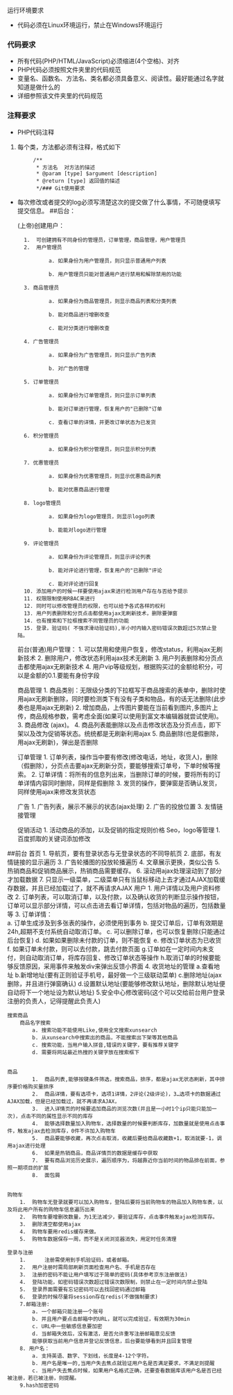 运行环境要求

* 代码必须在Linux环境运行，禁止在Windows环境运行

### 代码要求

* 所有代码(PHP/HTML/JavaScript)必须缩进(4个空格)、对齐
* PHP代码必须按照文件夹里的代码规范
* 变量名、函数名、方法名、类名都必须具备意义、阅读性。最好能通过名字就知道是做什么的
* 详细参照该文件夹里的代码规范

### 注释要求

* PHP代码注释
1. 每个类，方法都必须有注释，格式如下

			/**
			 * 方法名  对方法的描述
			 * @param [type] $argument [description]
			 * @return [type] 返回值的描述
			 */### Git使用要求

* 每次修改或者提交的log必须写清楚这次的提交做了什么事情，不可随便填写提交信息。
##后台：

 	(上帝)创建用户：

	    1.	可创建拥有不同身份的管理员，订单管理，商品管理，用户管理员
    	2.	用户管理员
    		
    			a. 如果身份为用户管理员，则只显示普通用户列表
    
    			b. 用户管理员只能对普通用户进行禁用和解除禁用的功能
    
    	3. 商品管理员
    			
    			a. 如果身份为商品管理员，则显示商品列表和分类列表
    
    			b. 能对商品进行增删改查
    
    			c. 能对分类进行增删改查			
    
    	4. 广告管理员
    		
    			a. 如果身份为广告管理员，则只显示广告列表
    
    			b. 对广告的管理
    	
    	5. 订单管理员
    			
    			a. 如果身份为订单管理员，则只显示订单列表
    
    			b. 能对订单进行管理，恢复用户的"已删除"订单
    
    			c. 查看订单的详情，并更改订单状态为已发货
    
    	6. 积分管理员
    			
    			a. 如果身份为积分管理员，则只显示积分列表
    
    	7. 优惠管理员
    			
    			a. 如果身份为优惠管理员，则显示优惠商品列表
    
    			b. 能对优惠商品进行管理
    
    	8. logo管理员
    			
    			a. 如果身份为logo管理员，则显示logo列表
    
    			b. 能能对logo进行管理
    
    	9. 评论管理员
    		
    			a. 如果身份为评论管理员，则显示评论列表
    
    			b. 能对评论进行管理，恢复用户的"已删除"评论
    
    			c. 能对评论进行回复
    	10.	添加用户的时候一样要使用ajax来进行检测用户存在与否给予提示
    	11.	权限限制使用RBAC来进行
    	12.	同时可以修改管理员的权限，也可以给予各式各样的权利
    	13.	用户列表删除和分页点击都使用ajax无刷新技术，删除要弹窗
    	14.	也有搜索和下拉框搜索不同管理员的功能
    	15.	登录，验证码( 不强求滑动验证码),半小时内输入密码错误次数超过5次禁止登陆。
	
	前台(普通)用户管理：
	    1.	可以禁用和使用户恢复，修改status，利用ajax无刷新技术
    	2.	删除用户，修改状态利用ajax技术无刷新
    	3.	用户列表删除和分页点击都使用ajax无刷新技术
    	4.	用户vip等级规划，根据购买过的金额给积分，可以是金额的0.1.要能有身份字段
	
	商品管理
	    1.	商品类别：无限级分类的下拉框写于商品搜索的表单中，删除时使用ajax无刷新删除，同时要检测类下有没有子类和物品，有的话无法删除(此步奏也是用ajax无刷新)
    	2.	增加商品，上传图片要能在当前看到图片,多图片上传，商品规格参数，需考虑全面(如果可以使用到富文本编辑器就尝试使用)。
    	3.	商品修改 (ajax)。
    	4.	商品列表能删除以及点击修改状态及分页点击，即下架以及改为促销等状态。统统都是无刷新利用ajax
    	5.	商品删除(也是假删除，用ajax无刷新)，弹出是否删除
	
	订单管理
	    1.	订单列表，操作当中要有修改(修改电话，地址，收货人)，删除（假删除），分页点击要ajax无刷新分页，要能够搜索订单号，下单时候等搜索。
    	2.	订单详情：将所有的信息列出来，当删除订单的时候，要将所有的订单详情内容同时删除，同样是假删除
    	3.	发货的操作，要弹窗是否确认发货，同样使用ajax来修改发货状态
	
	广告
	    1.	广告列表，展示不展示的状态(ajax处理)
    	2.	广告的投放位置
    	3.	友情链接管理
	
	促销活动
		1.	活动商品的添加，以及促销的指定规则价格
	Seo，logo等管理
		1.百度抓取的关键词添加修改
 
##前台
		首页
	    1.	导航页，要有登录状态与无登录状态的不同导航页
    	2.	底部，有友情链接的显示遍历
    	3.	广告轮播图的投放轮播遍历
    	4.	文章展示更换，类似公告
    	5.	热销商品和促销商品展示，热销商品需要缓存。
    	6.	滚动用ajax处理滚动到了部分才加载数据
    	7.	只显示一级菜单，二级菜单只有当鼠标移动上去才通过AJAX加载缓存数据，并且已经加载过了，就不再请求AJAX
	用户
	    1.	用户详情以及用户资料修改
    	2.	订单列表，可以取消订单，以及付款，以及确认收货的判断显示操作按钮，订单可以显示部分详情，可以点击进去看订单详情，包括对物品的遍历，包括数量等
    	3.	订单详情：	
    	a. 订单生成涉及到多张表的操作，必须使用到事务
    	b. 提交订单后，订单有效期是24h,超期不支付系统自动取消订单。
    	c. 可以删除订单，也可以恢复删除(只能通过后台恢复)
    	d. 如果如果删除未付款的订单，则不能恢复
    	e. 修改订单状态为已收货
    	f. 如果订单未付款，则可以去付款，跳去付款页面
    	g.订单如在一定时间内未支付，则自动取消订单，将库存回复、修改订单状态等操作
    	h.取消订单的时候要能够反馈原因，采用事件来触发div来弹出反馈小界面
    	4.	收货地址的管理
    		a.查看地址
    		b.新增地址(要有正则验证手机号，最好做一个三级联动菜单)
    		c.删除地址(ajax删除，并且进行弹窗确认)
    		d.设置默认地址(要能够修改默认地址，删除默认地址便自动将下一个地址设为默认地址)
    	5.安全中心修改密码(这个可以交给前台用户登录注册的负责人，记得提醒此负责人)

	搜索商品
		商品名字搜索
			a. 搜索功能不能使用Like,使用全文搜索xunsearch		
			b. 从xunsearch中搜索出的商品，不能搜索出下架等其他商品
			c. 搜索功能，当用户输入拼音,错误的关键字，要有推荐关键字
			d. 需要将网站最近热搜的关键字放在搜索框下

	
	商品
		    1.	商品列表,能够按键条件筛选，搜索商品，排序，都是ajax无状态刷新，其中排序要价格购买量排序
    		2.	商品详情，要有选项卡，选项1详情，2评论(2级评论)，3…选项卡的数据通过AJAX加载，但是已经加载过，就不再请求AJAX，
    		3.	进入详情页的时候要追加商品的浏览次数(并且是一小时1个ip只能只能加一次)，点击不同的属性显示不同的库存
    		4.	能够选择数量加入购物车，选择数量的时候要判断库存，加数量就是使用点击事件，触发ajax去检测库存，0件不许加入购物车
    		5.	商品要能够收藏，再次点击取消，收藏后要给商品收藏数+1，取消就要-1，调用ajax进行处理
    		6.	如果是热销商品，商品详情页的数据是缓存中获取
    		7.	要有商品浏览历史展示，遍历顺序为，将越靠近你当前时间的物品排在前面，参照一期项目的扩展
    		8.	面包屑
     

	购物车
		1.	购物车无登录就要可以加入购物车，登陆后要将当前购物车的物品加入购物车表，以及将此用户所有的购物车信息遍历出来
		2.	购物车要增删改数量，为1无法减少，要验证库存，点击事件触发ajax检测库存。
		3.	删除清空都使用ajax
		4.	购物车要用redis缓存来做。
		5.	购物车数据保存一周，而不是关闭浏览器消失，用定时任务清理

	登录与注册
		1.		注册需使用到手机验证码，或者邮箱。
		2.	用户注册时需局部刷新页面检查用户名、手机是否存在
		3.	注册的密码不能让用户填写过于简单的密码(具体参考京东注册做法)
		4.	登陆功能，如密码错误次数超过错误次数限制，则禁止在一定时间内禁止登陆
		5.	登录界面需要有忘记密码可以去找回密码通过邮箱
		6.	登录的时候尽量将session存在redis(不做强制要求)
		7.邮箱注册:
			a. 一个邮箱只能注册一个账号
			b. 并且用户要点击邮箱中的URL，就可以完成验证，有效期为30min
			c. URL中一些敏感信息要加密
			d. 当邮箱失效后，没有激活，是否允许重写注册邮箱意见反馈
			能够获取当前用户信息并登记反馈信息，后台要能够看到并且回复管理
		8. 用户名：
		    a. 支持英语、数字、下划线，长度是4-12个字符。
    		b. 用户名是唯一的,当用户失去焦点就验证用户名是否满足要求，不满足则提醒
    		c. 当用户失去焦点时候，如果用户名格式正确，还要查看数据库该用户名是否已经被注册，若已被注册，则提醒。
		9.hash加密密码




    

	

